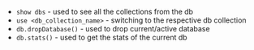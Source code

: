 - `show dbs` - used to see all the collections from the db
- `use <db_collection_name>` - switching to the respective db collection
- `db.dropDatabase()` - used to drop current/active database
- `db.stats()` - used to get the stats of the current db